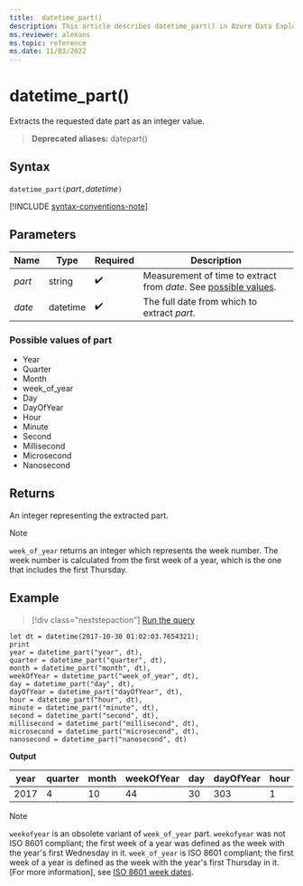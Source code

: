 ```yaml
---
title:  datetime_part()
description: This article describes datetime_part() in Azure Data Explorer.
ms.reviewer: alexans
ms.topic: reference
ms.date: 11/03/2022
---
```

# datetime_part()

Extracts the requested date part as an integer value.

> **Deprecated aliases:** datepart()

## Syntax

`datetime_part(`*part*`,`*datetime*`)`

[!INCLUDE [syntax-conventions-note](../../includes/syntax-conventions-note.md)]

## Parameters

| Name | Type | Required | Description |
|--|--|--|--|
| *part* | string |  :heavy_check_mark: | Measurement of time to extract from *date*. See [possible values](#possible-values-of-part).|
| *date* | datetime |  :heavy_check_mark: | The full date from which to extract *part*. |

### Possible values of part

* Year
* Quarter
* Month
* week_of_year
* Day
* DayOfYear
* Hour
* Minute
* Second
* Millisecond
* Microsecond
* Nanosecond

## Returns

An integer representing the extracted part.

> [!NOTE]
> `week_of_year` returns an integer which represents the week number. The week number is calculated from the first week of a year, which is the one that includes the first Thursday.

## Example

> [!div class="nextstepaction"]
> <a href="https://dataexplorer.azure.com/clusters/help/databases/Samples?query=H4sIAAAAAAAAA3XPTQqDMBAF4L2nCK4UtCTaVrD0DF13JcGMGKqJTSPF29efRgPG7XvfzDANaMQ0uiNGNWjeQpBgksUExylGmOQ4yXF6yq6Xc5qQ8Ia8TnGhkTcAVdZU0VGlA39K/WhcGEbeux8jcKB/YVwrha73ao6N+QK8HtXTeXPqClkV9m1Ghz0cQ6s/WrdWxtayd7ApXT/gotfgeGHOjfpAKQXbqyXfdjUNP6JWuflSyWO/lsYLKg751i36B5qEtWAcAgAA" target="_blank">Run the query</a>

```kusto
let dt = datetime(2017-10-30 01:02:03.7654321); 
print 
year = datetime_part("year", dt),
quarter = datetime_part("quarter", dt),
month = datetime_part("month", dt),
weekOfYear = datetime_part("week_of_year", dt),
day = datetime_part("day", dt),
dayOfYear = datetime_part("dayOfYear", dt),
hour = datetime_part("hour", dt),
minute = datetime_part("minute", dt),
second = datetime_part("second", dt),
millisecond = datetime_part("millisecond", dt),
microsecond = datetime_part("microsecond", dt),
nanosecond = datetime_part("nanosecond", dt)
```

**Output**

|year|quarter|month|weekOfYear|day|dayOfYear|hour|minute|second|millisecond|microsecond|nanosecond|
|---|---|---|---|---|---|---|---|---|---|---|---|
|2017|4|10|44|30|303|1|2|3|765|765432|765432100|

> [!NOTE]
> `weekofyear` is an obsolete variant of `week_of_year` part. `weekofyear` was not ISO 8601 compliant; the first week of a year was defined as the week with the year's first Wednesday in it.
> `week_of_year` is ISO 8601 compliant; the first week of a year is defined as the week with the year's first Thursday in it. [For more information], see [ISO 8601 week dates](https://en.wikipedia.org/wiki/ISO_8601#Week_dates).
